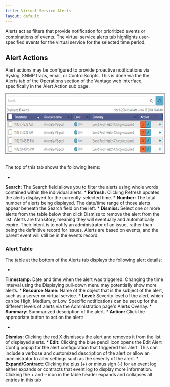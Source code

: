```yaml
---
title: Virtual Service Alerts
layout: default
---
```

Alerts act as filters that provide notification for prioritized events or combinations of events. The virtual service alerts tab highlights user-specified events for the virtual service for the selected time period.

## Alert Actions

Alert actions may be configured to provide proactive notifications via Syslog, SNMP traps, email, or ControlScripts. This is done via the the Alerts tab of the Operations section of the Vantage web interface, specifically in the Alert Action sub page.

<img src="img/details_alerts_tab_10.jpg" alt="details_alerts_tab_10" width="740" height="191"> 

The top of this tab shows the following items:

* 
**Search:** The Search field allows you to filter the alerts using whole words contained within the individual alerts.
* 
**Refresh:** Clicking Refresh updates the alerts displayed for the currently-selected time.
* 
**Number:** The total number of alerts being displayed. The date/time range of those alerts appear beneath the Search field on the left.
* 
**Dismiss:** Select one or more alerts from the table below then click Dismiss to remove the alert from the list. Alerts are transitory, meaning they will eventually and automatically expire. Their intent is to notify an administrator of an issue, rather than being the definitive record for issues. Alerts are based on events, and the parent event will still be in the events record.

### Alert Table

The table at the bottom of the Alerts tab displays the following alert details:

* 
**Timestamp:** Date and time when the alert was triggered. Changing the time interval using the Displaying pull-down menu may potentially show more alerts.
* 
**Resource Name:** Name of the object that is the subject of the alert, such as a server or virtual service.
* 
**Level:** Severity level of the alert, which can be High, Medium, or Low. Specific notifications can be set up for the different levels of alerts via the Administration page's Alerts Overlay.
* 
**Summary:** Summarized description of the alert.
* 
**Action:** Click the appropriate button to act on the alert:

* 
**Dismiss:** Clicking the red X dismisses the alert and removes it from the list of displayed alerts.
* 
**Edit:** Clicking the blue pencil icon opens the Edit Alert Config popup for the alert configuration that triggered this alert. This can include a verbose and customized description of the alert or allow an administrator to alter settings such as the severity of the alert.
* 
**Expand/Contract:** Clicking the plus (+) or minus sign (-) for an event log either expands or contracts that event log to display more information. Clicking the + and – icon in the table header expands and collapses all entries in this tab